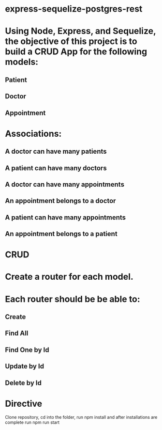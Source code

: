 # express-sequelize-postgres-rest

# Using Node, Express, and Sequelize, the objective of this project is to build a CRUD App for the following models:

## Patient

## Doctor

## Appointment

# Associations:

## A doctor can have many patients

## A patient can have many doctors

## A doctor can have many appointments

## An appointment belongs to a doctor

## A patient can have many appointments

## An appointment belongs to a patient

# CRUD

# Create a router for each model.

# Each router should be be able to:

## Create

## Find All

## Find One by Id

## Update by Id

## Delete by Id

# Directive

Clone repository, cd into the folder, run npm install and after installations are complete run npm run start

